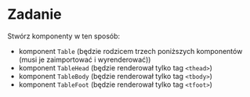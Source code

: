 # Zadanie

Stwórz komponenty w ten sposób:

- komponent `Table` (będzie rodzicem trzech poniższych komponentów (musi je zaimportować i wyrenderować))
- komponent `TableHead` (będzie renderował tylko tag `<thead>`)
- komponent `TableBody` (będzie renderował tylko tag `<tbody>`)
- komponent `TableFoot` (będzie renderował tylko tag `<tfoot>`)
